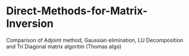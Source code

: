 # Direct-Methods-for-Matrix-Inversion
Comparison of Adjoint method, Gaussian elimination, LU Decomposition and Tri Diagonal matrix algoritm (Thomas algo)
